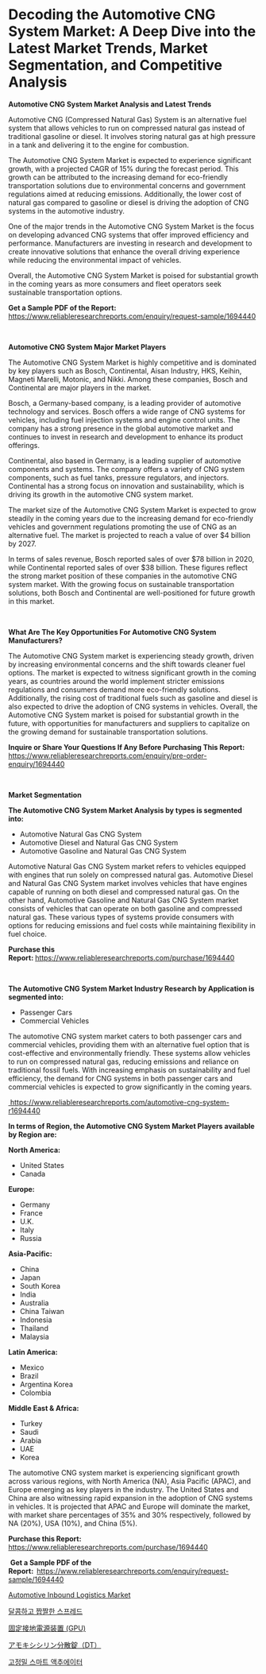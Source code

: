 <p><h1>Decoding the Automotive CNG System Market: A Deep Dive into the Latest Market Trends, Market Segmentation, and Competitive Analysis</h1></p><p><strong>Automotive CNG System Market Analysis and Latest Trends</strong></p>
<p><p>Automotive CNG (Compressed Natural Gas) System is an alternative fuel system that allows vehicles to run on compressed natural gas instead of traditional gasoline or diesel. It involves storing natural gas at high pressure in a tank and delivering it to the engine for combustion.</p><p>The Automotive CNG System Market is expected to experience significant growth, with a projected CAGR of 15% during the forecast period. This growth can be attributed to the increasing demand for eco-friendly transportation solutions due to environmental concerns and government regulations aimed at reducing emissions. Additionally, the lower cost of natural gas compared to gasoline or diesel is driving the adoption of CNG systems in the automotive industry.</p><p>One of the major trends in the Automotive CNG System Market is the focus on developing advanced CNG systems that offer improved efficiency and performance. Manufacturers are investing in research and development to create innovative solutions that enhance the overall driving experience while reducing the environmental impact of vehicles.</p><p>Overall, the Automotive CNG System Market is poised for substantial growth in the coming years as more consumers and fleet operators seek sustainable transportation options.</p></p>
<p><strong>Get a Sample PDF of the Report:&nbsp;</strong> <a href="https://www.reliableresearchreports.com/enquiry/request-sample/1694440">https://www.reliableresearchreports.com/enquiry/request-sample/1694440</a></p>
<p>&nbsp;</p>
<p><strong>Automotive CNG System Major Market Players</strong></p>
<p><p>The Automotive CNG System Market is highly competitive and is dominated by key players such as Bosch, Continental, Aisan Industry, HKS, Keihin, Magneti Marelli, Motonic, and Nikki. Among these companies, Bosch and Continental are major players in the market.</p><p>Bosch, a Germany-based company, is a leading provider of automotive technology and services. Bosch offers a wide range of CNG systems for vehicles, including fuel injection systems and engine control units. The company has a strong presence in the global automotive market and continues to invest in research and development to enhance its product offerings.</p><p>Continental, also based in Germany, is a leading supplier of automotive components and systems. The company offers a variety of CNG system components, such as fuel tanks, pressure regulators, and injectors. Continental has a strong focus on innovation and sustainability, which is driving its growth in the automotive CNG system market.</p><p>The market size of the Automotive CNG System Market is expected to grow steadily in the coming years due to the increasing demand for eco-friendly vehicles and government regulations promoting the use of CNG as an alternative fuel. The market is projected to reach a value of over $4 billion by 2027.</p><p>In terms of sales revenue, Bosch reported sales of over $78 billion in 2020, while Continental reported sales of over $38 billion. These figures reflect the strong market position of these companies in the automotive CNG system market. With the growing focus on sustainable transportation solutions, both Bosch and Continental are well-positioned for future growth in this market.</p></p>
<p>&nbsp;</p>
<p><strong>What Are The Key Opportunities For Automotive CNG System Manufacturers?</strong></p>
<p><p>The Automotive CNG System market is experiencing steady growth, driven by increasing environmental concerns and the shift towards cleaner fuel options. The market is expected to witness significant growth in the coming years, as countries around the world implement stricter emissions regulations and consumers demand more eco-friendly solutions. Additionally, the rising cost of traditional fuels such as gasoline and diesel is also expected to drive the adoption of CNG systems in vehicles. Overall, the Automotive CNG System market is poised for substantial growth in the future, with opportunities for manufacturers and suppliers to capitalize on the growing demand for sustainable transportation solutions.</p></p>
<p><strong>Inquire or Share Your Questions If Any Before Purchasing This Report:</strong> <a href="https://www.reliableresearchreports.com/enquiry/pre-order-enquiry/1694440">https://www.reliableresearchreports.com/enquiry/pre-order-enquiry/1694440</a></p>
<p>&nbsp;</p>
<p><strong>Market Segmentation</strong></p>
<p><strong>The Automotive CNG System Market Analysis by types is segmented into:</strong></p>
<p><ul><li>Automotive Natural Gas CNG System</li><li>Automotive Diesel and Natural Gas CNG System</li><li>Automotive Gasoline and Natural Gas CNG System</li></ul></p>
<p><p>Automotive Natural Gas CNG System market refers to vehicles equipped with engines that run solely on compressed natural gas. Automotive Diesel and Natural Gas CNG System market involves vehicles that have engines capable of running on both diesel and compressed natural gas. On the other hand, Automotive Gasoline and Natural Gas CNG System market consists of vehicles that can operate on both gasoline and compressed natural gas. These various types of systems provide consumers with options for reducing emissions and fuel costs while maintaining flexibility in fuel choice.</p></p>
<p><strong>Purchase this Report:&nbsp;</strong><a href="https://www.reliableresearchreports.com/purchase/1694440">https://www.reliableresearchreports.com/purchase/1694440</a></p>
<p>&nbsp;</p>
<p><strong>The Automotive CNG System Market Industry Research by Application is segmented into:</strong></p>
<p><ul><li>Passenger Cars</li><li>Commercial Vehicles</li></ul></p>
<p><p>The automotive CNG system market caters to both passenger cars and commercial vehicles, providing them with an alternative fuel option that is cost-effective and environmentally friendly. These systems allow vehicles to run on compressed natural gas, reducing emissions and reliance on traditional fossil fuels. With increasing emphasis on sustainability and fuel efficiency, the demand for CNG systems in both passenger cars and commercial vehicles is expected to grow significantly in the coming years.</p></p>
<p><a href="https://www.reliableresearchreports.com/automotive-cng-system-r1694440">&nbsp;https://www.reliableresearchreports.com/automotive-cng-system-r1694440</a></p>
<p><strong>In terms of Region, the Automotive CNG System Market Players available by Region are:</strong></p>
<p>
    <p> <strong> North America: </strong>
        <ul>
            <li>United States</li>
            <li>Canada</li>
        </ul>
        </p> 
    <p> <strong> Europe: </strong>
        <ul>
            <li>Germany</li>
            <li>France</li>
            <li>U.K.</li>
            <li>Italy</li>
            <li>Russia</li>
        </ul>
        </p> 
    <p> <strong> Asia-Pacific: </strong>
        <ul>
            <li>China</li>
            <li>Japan</li>
            <li>South Korea</li>
            <li>India</li>
            <li>Australia</li>
            <li>China Taiwan</li>
            <li>Indonesia</li>
            <li>Thailand</li>
            <li>Malaysia</li>
        </ul>
        </p> 
    <p> <strong> Latin America: </strong>
        <ul>
            <li>Mexico</li>
            <li>Brazil</li>
            <li>Argentina Korea</li>
            <li>Colombia</li>
        </ul>
        </p> 
    <p> <strong> Middle East & Africa: </strong>
        <ul>
            <li>Turkey</li>
            <li>Saudi</li>
            <li>Arabia</li>
            <li>UAE</li>
            <li>Korea</li>
        </ul>
    </p>
    </p>
<p><p>The automotive CNG system market is experiencing significant growth across various regions, with North America (NA), Asia Pacific (APAC), and Europe emerging as key players in the industry. The United States and China are also witnessing rapid expansion in the adoption of CNG systems in vehicles. It is projected that APAC and Europe will dominate the market, with market share percentages of 35% and 30% respectively, followed by NA (20%), USA (10%), and China (5%).</p></p>
<p><strong>Purchase this Report: </strong><a href="https://www.reliableresearchreports.com/purchase/1694440">https://www.reliableresearchreports.com/purchase/1694440</a></p>
<p>&nbsp;<strong>Get a Sample PDF of the Report:&nbsp;&nbsp;</strong><a href="https://www.reliableresearchreports.com/enquiry/request-sample/1694440">https://www.reliableresearchreports.com/enquiry/request-sample/1694440</a></p>
<p><strong></strong></p>
<p><p><a href="https://github.com/FassouRP/Market-Research-Report-List-4/blob/main/automotive-inbound-logistics-market.md">Automotive Inbound Logistics Market</a></p><p><a href="https://github.com/Jimmieraun892023/Market-Research-Report-List-1/blob/main/306659796416.md">달콤하고 짭짤한 스프레드</a></p><p><a href="https://github.com/tanyaali3/Market-Research-Report-List-1/blob/main/1980957102918.md">固定接地電源装置 (GPU)</a></p><p><a href="https://github.com/DwightHuels1/Market-Research-Report-List-1/blob/main/4907480102919.md">アモキシシリン分散錠（DT）</a></p><p><a href="https://medium.com/@karenturner47/%EA%B3%A0%EC%A0%95%EB%B0%80-%EC%8A%A4%EB%A7%88%ED%8A%B8-%EC%95%A1%EC%B6%94%EC%97%90%EC%9D%B4%ED%84%B0-%EC%8B%9C%EC%9E%A5-%EA%B7%9C%EB%AA%A8%EB%8A%94-%EA%B8%80%EB%A1%9C%EB%B2%8C-%EC%82%B0%EC%97%85%EC%97%90%EC%84%9C-%EC%B5%9C%EC%83%81%EC%9D%98-%EB%A7%88%EC%BC%80%ED%8C%85-%EC%B1%84%EB%84%90%EC%9D%84-%EB%B3%B4%EC%97%AC%EC%A4%8D%EB%8B%88%EB%8B%A4-fcb0313d4746">고정밀 스마트 액추에이터</a></p></p>